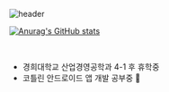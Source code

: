 <!-- 헤더 -->
![header](https://capsule-render.vercel.app/api?type=waving&color=BDB4A6&height=260&section=header&text=nami's%20github&fontSize=60&fontAlignY=40&fontColor=593E26)



<!-- 깃허브 stats -->
[![Anurag's GitHub stats](https://github-readme-stats.vercel.app/api?username=unam98&theme=darcula)](https://github.com/unam98/github-readme-stats)

<br/>

- 경희대학교 산업경영공학과 4-1 후 휴학중 <br/>
- 코틀린 안드로이드 앱 개발 공부중 🌱
